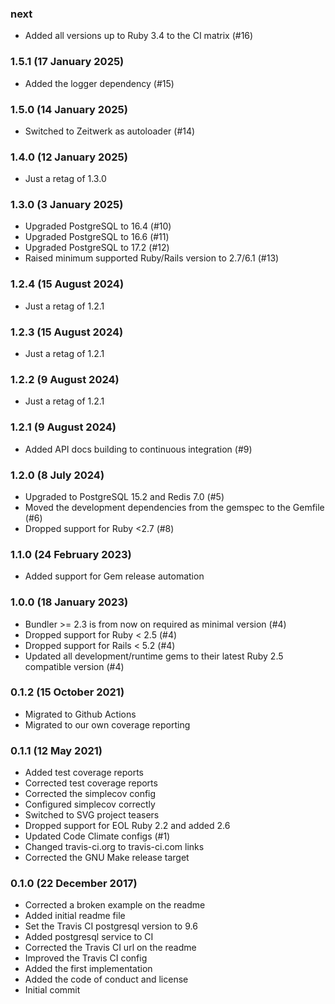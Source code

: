 ### next

* Added all versions up to Ruby 3.4 to the CI matrix (#16)

### 1.5.1 (17 January 2025)

* Added the logger dependency (#15)

### 1.5.0 (14 January 2025)

* Switched to Zeitwerk as autoloader (#14)

### 1.4.0 (12 January 2025)

* Just a retag of 1.3.0

### 1.3.0 (3 January 2025)

* Upgraded PostgreSQL to 16.4 (#10)
* Upgraded PostgreSQL to 16.6 (#11)
* Upgraded PostgreSQL to 17.2 (#12)
* Raised minimum supported Ruby/Rails version to 2.7/6.1 (#13)

### 1.2.4 (15 August 2024)

* Just a retag of 1.2.1

### 1.2.3 (15 August 2024)

* Just a retag of 1.2.1

### 1.2.2 (9 August 2024)

* Just a retag of 1.2.1

### 1.2.1 (9 August 2024)

* Added API docs building to continuous integration (#9)

### 1.2.0 (8 July 2024)

* Upgraded to PostgreSQL 15.2 and Redis 7.0 (#5)
* Moved the development dependencies from the gemspec to the Gemfile (#6)
* Dropped support for Ruby <2.7 (#8)

### 1.1.0 (24 February 2023)

* Added support for Gem release automation

### 1.0.0 (18 January 2023)

* Bundler >= 2.3 is from now on required as minimal version (#4)
* Dropped support for Ruby < 2.5 (#4)
* Dropped support for Rails < 5.2 (#4)
* Updated all development/runtime gems to their latest
  Ruby 2.5 compatible version (#4)

### 0.1.2 (15 October 2021)

* Migrated to Github Actions
* Migrated to our own coverage reporting

### 0.1.1 (12 May 2021)

* Added test coverage reports
* Corrected test coverage reports
* Corrected the simplecov config
* Configured simplecov correctly
* Switched to SVG project teasers
* Dropped support for EOL Ruby 2.2 and added 2.6
* Updated Code Climate configs (#1)
* Changed travis-ci.org to travis-ci.com links
* Corrected the GNU Make release target

### 0.1.0 (22 December 2017)

* Corrected a broken example on the readme
* Added initial readme file
* Set the Travis CI postgresql version to 9.6
* Added postgresql service to CI
* Corrected the Travis CI url on the readme
* Improved the Travis CI config
* Added the first implementation
* Added the code of conduct and license
* Initial commit
